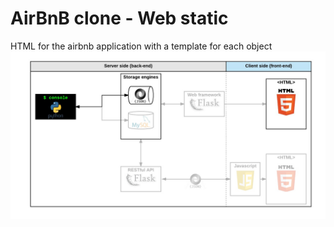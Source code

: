# AirBnB clone - Web static
HTML for the airbnb application with a template for each object
![Web Static](./Assets/hbnb_step1.png)
